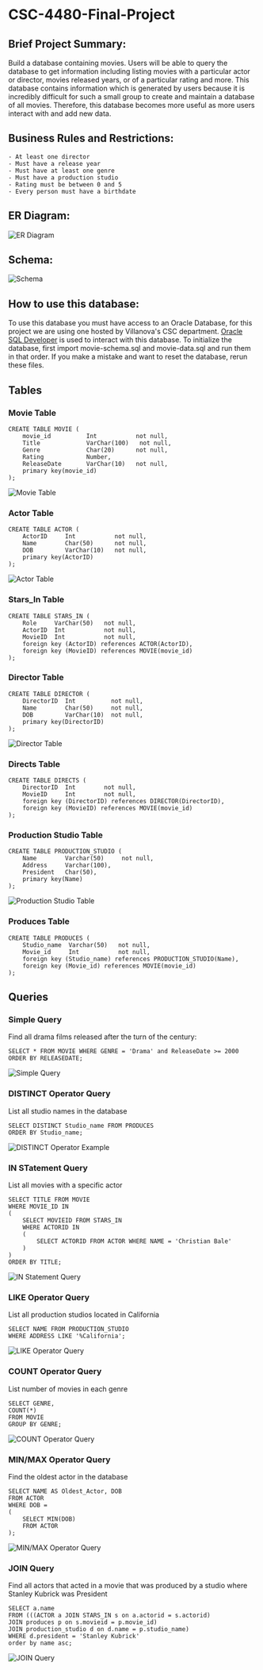 # CSC-4480-Final-Project
## Brief Project Summary:
Build a database containing movies. Users will be able to query the database to get information including listing movies with a particular actor or director, movies released years, or of a particular rating and more. This database contains information which is generated by users because it is incredibly difficult for such a small group to create and maintain a database of all movies. Therefore, this database becomes more useful as more users interact with and add new data.

## Business Rules and Restrictions:
	- At least one director
	- Must have a release year
	- Must have at least one genre
	- Must have a production studio
	- Rating must be between 0 and 5
	- Every person must have a birthdate

## ER Diagram:
![ER Diagram](/images/ER_Diagram.png)

## Schema:
![Schema](/images/Schema.png)

## How to use this database:
To use this database you must have access to an Oracle Database, for this project we are using one hosted by Villanova's CSC department. [Oracle SQL Developer](https://www.oracle.com/tools/downloads/sqldev-downloads.html) is used to interact with this database. To initialize the database, first import movie-schema.sql and movie-data.sql and run them in that order. If you make a mistake and want to reset the database, rerun these files.

## Tables

### Movie Table
```
CREATE TABLE MOVIE (
    movie_id          Int           not null,
    Title             VarChar(100)   not null,
    Genre             Char(20)      not null,
    Rating            Number,
    ReleaseDate       VarChar(10)   not null,
    primary key(movie_id)
);
```
![Movie Table](/images/Movie_Table.png)

### Actor Table
```
CREATE TABLE ACTOR (
    ActorID     Int           not null,
    Name        Char(50)      not null,
    DOB         VarChar(10)   not null,
    primary key(ActorID)
);
```
![Actor Table](/images/Actor_Table.png)

### Stars_In Table
```
CREATE TABLE STARS_IN (
    Role     VarChar(50)   not null,
    ActorID  Int           not null,
    MovieID  Int           not null,
    foreign key (ActorID) references ACTOR(ActorID),
    foreign key (MovieID) references MOVIE(movie_id)
);
```

### Director Table
```
CREATE TABLE DIRECTOR (
    DirectorID  Int          not null,
    Name        Char(50)     not null,
    DOB         VarChar(10)  not null,
    primary key(DirectorID)
);
```
![Director Table](/images/Director_Table.png)

### Directs Table
```
CREATE TABLE DIRECTS (
    DirectorID  Int        not null,
    MovieID     Int        not null,
    foreign key (DirectorID) references DIRECTOR(DirectorID),
    foreign key (MovieID) references MOVIE(movie_id)
);
```

### Production Studio Table
```
CREATE TABLE PRODUCTION_STUDIO (
    Name        Varchar(50)     not null,
    Address     Varchar(100),
    President   Char(50),
    primary key(Name)
);
```
![Production Studio Table](/images/Production_Studio_Table.png)

### Produces Table
```
CREATE TABLE PRODUCES (
    Studio_name  Varchar(50)   not null,
    Movie_id     Int           not null,
    foreign key (Studio_name) references PRODUCTION_STUDIO(Name),
    foreign key (Movie_id) references MOVIE(movie_id)
);
```

## Queries

### Simple Query
Find all drama films released after the turn of the century:
```
SELECT * FROM MOVIE WHERE GENRE = 'Drama' and ReleaseDate >= 2000
ORDER BY RELEASEDATE;
```
![Simple Query](/images/Simple_Query.png)

### DISTINCT Operator Query
List all studio names in the database
```
SELECT DISTINCT Studio_name FROM PRODUCES
ORDER BY Studio_name;
```
![DISTINCT Operator Example](/images/DISTINCT_Operator_Query.png)

### IN STatement Query
List all movies with a specific actor
```
SELECT TITLE FROM MOVIE
WHERE MOVIE_ID IN 
(
    SELECT MOVIEID FROM STARS_IN
    WHERE ACTORID IN 
    (
        SELECT ACTORID FROM ACTOR WHERE NAME = 'Christian Bale'
    )
)
ORDER BY TITLE;
```
![IN Statement Query](/images/IN_Statement_Query.png)

### LIKE Operator Query
List all production studios located in California
```
SELECT NAME FROM PRODUCTION_STUDIO
WHERE ADDRESS LIKE '%California';
```
![LIKE Operator Query](/images/LIKE_Operator_Query.png)

### COUNT Operator Query
List number of movies in each genre
```
SELECT GENRE,
COUNT(*)
FROM MOVIE
GROUP BY GENRE;
```
![COUNT Operator Query](/images/COUNT_Operator_Query.png)

### MIN/MAX Operator Query
Find the oldest actor in the database
```
SELECT NAME AS Oldest_Actor, DOB
FROM ACTOR
WHERE DOB = 
(
    SELECT MIN(DOB)
    FROM ACTOR
);
```
![MIN/MAX Operator Query](/images/MIN_MAX_Operator_Query.png)

### JOIN Query
Find all actors that acted in a movie that was produced by a studio where Stanley Kubrick was President
```
SELECT a.name
FROM (((ACTOR a JOIN STARS_IN s on a.actorid = s.actorid)
JOIN produces p on s.movieid = p.movie_id)
JOIN production_studio d on d.name = p.studio_name)
WHERE d.president = 'Stanley Kubrick'
order by name asc;
```
![JOIN Query](/images/JOIN_Query.png)